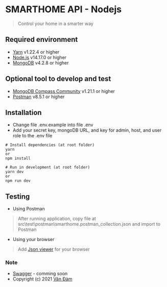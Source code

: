 # SMARTHOME API - Nodejs

> Control your home in a smarter way

## Required environment
- [Yarn](https://classic.yarnpkg.com/en/docs/install/#windows-stable) v1.22.4 or higher
- [Node.js](https://nodejs.org/en/) v14.17.0 or higher
- [MongoDB](https://www.mongodb.com/try/download/community?tck=docs_server) v4.2.8 or higher

## Optional tool to develop and test
- [MongoDB Compass Community](https://www.mongodb.com/try/download/compass) v1.21.1 or higher
- [Postman](https://www.postman.com/downloads/) v8.5.1 or higher


## Installation

- Change file .env.example into file .env 
- Add your secret key, mongoDB URL, and key for admin, host, and user role to the .env file

```
# Install dependencies (at root folder)
yarn
or
npm install
```
```
# Run in development (at root folder)
yarn dev
or
npm run dev
```

## Testing
- Using Postman
> After running application, copy file at src\test\postman\smarthome.postman_collection.json and import to Postman

- Using your browser
> Add [Json viewer](https://chrome.google.com/webstore/detail/json-viewer/gbmdgpbipfallnflgajpaliibnhdgobh?hl=vi) for your browser
  
### Note
 - [Swagger](https://swagger.io/) - comming soon
 - Copyright (c) 2021 [Vân Đàm](https://github.com/nvan23)